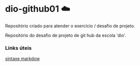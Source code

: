 # dio-github01 ☁️
Repositório criado para atender o exercício / desafio de projeto.

Repositório do desafio de projeto de git hub da escola 'dio'.

### Links úteis
[sintaxe markdow](https://www.markdownguide.org/)

